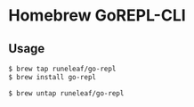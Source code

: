 # Homebrew GoREPL-CLI

## Usage

```bash
$ brew tap runeleaf/go-repl
$ brew install go-repl
```

```bash
$ brew untap runeleaf/go-repl
```

